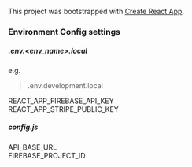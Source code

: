 This project was bootstrapped with [Create React App](https://github.com/facebookincubator/create-react-app).

### Environment Config settings

##### .env.<*env_name*>.local  
e.g.
>.env.development.local

REACT_APP_FIREBASE_API_KEY  
REACT_APP_STRIPE_PUBLIC_KEY  


##### config.js

API_BASE_URL  
FIREBASE_PROJECT_ID  
